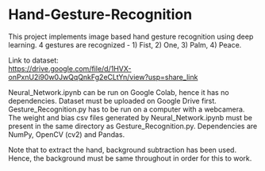 # Hand-Gesture-Recognition

This project implements image based hand gesture recognition using deep learning. 4 gestures are recognized - 1) Fist, 2) One, 3) Palm, 4) Peace. </br>

Link to dataset: </br>
https://drive.google.com/file/d/1HVX-onPxnU2i90w0JwQqQnkFg2eCLtYn/view?usp=share_link </br>

Neural_Network.ipynb can be run on Google Colab, hence it has no dependencies. Dataset must be uploaded on Google Drive first. </br>
Gesture_Recognition.py has to be run on a computer with a webcamera. The weight and bias csv files generated by Neural_Network.ipynb must be present in the same directory as Gesture_Recognition.py. Dependencies are NumPy, OpenCV (cv2) and Pandas. </br>

Note that to extract the hand, background subtraction has been used. Hence, the background must be same throughout in order for this to work.

